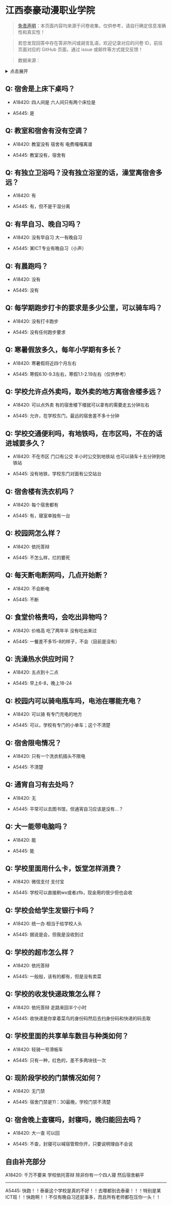 # 江西泰豪动漫职业学院

> [免责声明](https://colleges.chat/#_3)：本页面内容均来源于问卷收集，仅供参考，请自行确定信息准确性和真实性！

> 若您发现回答中存在答非所问或胡言乱语，欢迎记录对应的问卷 ID，前往页面对应的 GitHub 页面，通过 issue 或邮件等方式提交反馈！

> 数据来源：

<details><summary>点击展开</summary>
<ul>
<li>A18420: 匿名 (2023 年 06 月)</li>
<li>A5445: 匿名 (2022 年 06 月)</li>
</ul>
</details>

## Q: 宿舍是上床下桌吗？

- A18420: 四人间是 六人间只有两个床位是

- A5445: 是

## Q: 教室和宿舍有没有空调？

- A18420: 教室没有 宿舍有 电费嘎嘎离谱

- A5445: 教室没有，宿舍有

## Q: 有独立卫浴吗？没有独立浴室的话，澡堂离宿舍多远？

- A18420: 有

- A5445: 有，但不是干湿分离

## Q: 有早自习、晚自习吗？

- A18420: 没有早自习 大一有晚自习

- A5445: 某ICT专业有晚自习（小声）

## Q: 有晨跑吗？

- A18420: 没有

- A5445: 没有

## Q: 每学期跑步打卡的要求是多少公里，可以骑车吗？

- A18420: 没有打卡跑步

- A5445: 没有任何跑步要求

## Q: 寒暑假放多久，每年小学期有多长？

- A18420: 寒暑假将近四个月左右

- A5445: 寒假6.10-9.3左右，寒假1.1-2.19左右（仅供参考）

## Q: 学校允许点外卖吗，取外卖的地方离宿舍楼多远？

- A18420: 可以点外卖 有的宿舍楼下楼就可以拿有的需要走五分钟左右

- A5445: 允许，在学校东门，最远的宿舍差不多十分钟

## Q: 学校交通便利吗，有地铁吗，在市区吗，不在的话进城要多久？

- A18420: 不在市区 门口有公交 半小时公交到地铁站 也可以骑车十五分钟到地铁站

- A5445: 没有地铁，学校东门对面有公交站台

## Q: 宿舍楼有洗衣机吗？

- A18420: 每个宿舍都有

- A5445: 有，寝室单独有一台

## Q: 校园网怎么样？

- A18420: 依托答辩

- A5445: 不怎么样，烂的要死

## Q: 每天断电断网吗，几点开始断？

- A18420: 不会断电

- A5445: 不断

## Q: 食堂价格贵吗，会吃出异物吗？

- A18420: 价格高 吃了两年半 没有吃出来过

- A5445: 一餐差不多15-8的样子，不会（目前是没有）

## Q: 洗澡热水供应时间？

- A18420: 五点到十二点

- A5445: 早上6-8，晚上18-24

## Q: 校园内可以骑电瓶车吗，电池在哪能充电？

- A18420: 可以骑 有专门充电的地方

- A5445: 可以，学校有专门的小单车；这个不清楚

## Q: 宿舍限电情况？

- A18420: 只有一个洗衣机插头不限电

- A5445: 不清楚

## Q: 通宵自习有去处吗？

- A18420: 无

- A5445: 平常可以去图书馆，但通宵自习应该是没有…？

## Q: 大一能带电脑吗？

- A18420: 能

- A5445: 能

## Q: 学校里面用什么卡，饭堂怎样消费？

- A18420: 微信支付 支付宝

- A5445: 学校可以直接刷wx或者zfb，现金用的很少但也会收

## Q: 学校会给学生发银行卡吗？

- A18420: 统一办 相当于给学校人头

- A5445: 据说是会，但我是没收到过

## Q: 学校的超市怎么样？

- A18420: 依托答辩

- A5445: 一般般，该有的都有，但是没有卖菜

## Q: 学校的收发快递政策怎么样？

- A18420: 依托答辩 走路来回半个小时

- A5445: 收快递是你拿着菜鸟的身份码然后去扫身份码和快递的码去取

## Q: 学校里面的共享单车数目与种类如何？

- A18420: 轻骑一号滑板车

- A5445: 只有一种，红色的，差不多两块钱一次

## Q: 现阶段学校的门禁情况如何？

- A18420: 无门禁

- A5445: 宿舍门禁是11：30最晚，学校门禁不清楚

## Q: 宿舍晚上查寝吗，封寝吗，晚归能回去吗？

- A18420: 大一查 可以回

- A5445: 不查，封寝可以喊宿管帮你开，只要说明理由不会说

## 自由补充部分

A18420: 千万不要来 学校依托答辩 除非你有一个四人寝 然后宿舍躺平

***

A5445: 快跑！！泰豪这个学校是真的不好！！去哪都别去泰豪！！！特别是某ICT班！！快跑啊！！不仅有晚自习还屁事多，而且所有老师都在压你一头！！